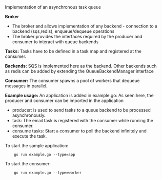 Implementation of an asynchronous task queue


**Broker**
* The broker and allows implementation of any backend - 
 connection to a backend (sqs,redis), enqueue/dequeue operations
* The broker provides the interfaces required by the producer and consumer to interact with queue backends

**Tasks:**
Tasks have to be defined in a task map and registered at the consumer.

**Backends:**
SQS is implemented here as the backend. Other backends such as redis can be added by extending the QueueBackendManager 
interface

**Consumer:**
The consumer spawns a pool of workers that dequeue messages in parallel. 



**Example usage:**
An application is added in example.go: As seen here, the producer and consumer can be imported in the application 
* producer: is used to send tasks to a queue backend to be processed asynchronously.
* task: The email task is registered with the consumer while running the consumer. 
* consume tasks: Start a consumer to poll the backend infinitely and execute the task. 

To start the sample application: 
```$xslt
    go run example.go --type=app
```

To start the consumer:
```$xslt
    go run example.go --type=worker 
```

